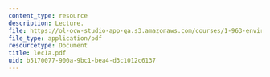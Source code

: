 ```yaml
---
content_type: resource
description: Lecture.
file: https://ol-ocw-studio-app-qa.s3.amazonaws.com/courses/1-963-environmental-engineering-applications-of-geographic-information-systems-fall-2004/b5170077900a9bc1bea4d3c1012c6137_lec1a.pdf
file_type: application/pdf
resourcetype: Document
title: lec1a.pdf
uid: b5170077-900a-9bc1-bea4-d3c1012c6137
---
```

